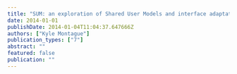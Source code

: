 ```yaml
---
title: "SUM: an exploration of Shared User Models and interface adaptations to improve accessibility of mobile touchscreen interactions"
date: 2014-01-01
publishDate: 2014-01-04T11:04:37.647666Z
authors: ["Kyle Montague"]
publication_types: ["7"]
abstract: ""
featured: false
publication: ""
---
```


